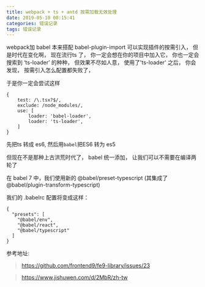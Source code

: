 ```yaml
---
title: webpack + ts + antd 按需加载无效处理
date: 2019-05-10 00:15:41
categories: 错误记录
tags: 错误记录
---
```



webpack加 babel 本来搭配 babel-plugin-import 可以实现插件的按需引入， 但是时代在变化啊， 现在流行ts 了， 你一定会想在你的项目中加入它， 你也一定会搜索到 ‘ts-loader’ 的种种，  但效果不尽如人意， 使用了'ts-loader' 之后， 你会发现， 按需引入怎么配置都失败了，

于是你一定会尝试这样
```
{
    test: /\.tsx?$/,
    exclude: /node_modules/,
    use: [
        loader: 'babel-loader',
        loader: 'ts-loader',
    ]
}
```

先把ts 转成 es6, 然后用`babel`把ES6 转为 es5

但现在不是那种上古洪荒时代了， babel 统一添加， 让我们可以不需要在编译两轮了


在 babel 7 中，我们使用新的 @babel/preset-typescript (其集成了 @babel/plugin-transform-typescript)

我们的 .babelrc 配置将变成这样：

```
{
  "presets": [
    "@babel/env",
    "@babel/react",
    "@babel/typescript"
  ]
}
```


参考地址:
> https://github.com/frontend9/fe9-library/issues/23

> https://www.jishuwen.com/d/2MbR/zh-tw















